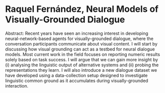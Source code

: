# Raquel Fernández, Neural Models of Visually-Grounded Dialogue

Abstract: Recent years have seen an increasing interest in developing neural-network-based agents for visually-grounded dialogue, where the conversation participants communicate about visual content. I will start by discussing how visual grounding can act as a testbed for neural dialogue models. Most current work in the field focuses on reporting numeric results solely based on task success. I will argue that we can gain more insight by (i) analysing the linguistic output of alternative systems and (ii) probing the representations they learn. I will also introduce a new dialogue dataset we have developed using a data-collection setup designed to investigate linguistic common ground as it accumulates during visually-grounded interaction.


